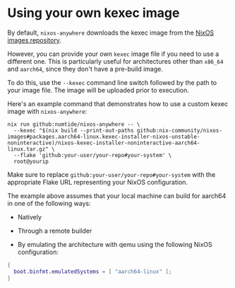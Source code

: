 # Using your own kexec image

By default, `nixos-anywhere` downloads the kexec image from the
[NixOS images repository](https://github.com/nix-community/nixos-images#kexec-tarballs).

However, you can provide your own `kexec` image file if you need to use a
different one. This is particularly useful for architectures other than `x86_64`
and `aarch64`, since they don't have a pre-build image.

To do this, use the `--kexec` command line switch followed by the path to your
image file. The image will be uploaded prior to execution.

Here's an example command that demonstrates how to use a custom kexec image with
`nixos-anywhere`:

```
nix run github:numtide/nixos-anywhere -- \
  --kexec "$(nix build --print-out-paths github:nix-community/nixos-images#packages.aarch64-linux.kexec-installer-nixos-unstable-noninteractive)/nixos-kexec-installer-noninteractive-aarch64-linux.tar.gz" \
  --flake 'github:your-user/your-repo#your-system' \
  root@yourip
```

Make sure to replace `github:your-user/your-repo#your-system` with the
appropriate Flake URL representing your NixOS configuration.

The example above assumes that your local machine can build for aarch64 in one
of the following ways:

- Natively

- Through a remote builder

- By emulating the architecture with qemu using the following NixOS
  configuration:

```nix
{
  boot.binfmt.emulatedSystems = [ "aarch64-linux" ];
}
```
